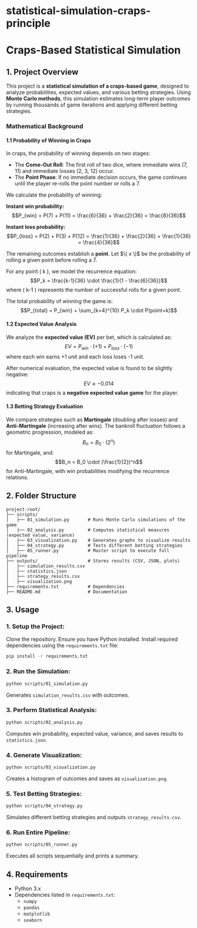 # statistical-simulation-craps-principle

# Craps-Based Statistical Simulation

## 1. Project Overview

This project is a **statistical simulation of a craps-based game**, designed to analyze probabilities, expected values, and various betting strategies. Using **Monte Carlo methods**, this simulation estimates long-term player outcomes by running thousands of game iterations and applying different betting strategies.

### **Mathematical Background**

#### **1.1 Probability of Winning in Craps**
In craps, the probability of winning depends on two stages:
- The **Come-Out Roll**: The first roll of two dice, where immediate wins (7, 11) and immediate losses (2, 3, 12) occur.
- The **Point Phase**: If no immediate decision occurs, the game continues until the player re-rolls the point number or rolls a 7.

We calculate the probability of winning:

**Instant win probability:**
$$P_{win} = P(7) + P(11) = \frac{6}{36} + \frac{2}{36} = \frac{8}{36}$$

**Instant loss probability:**
$$P_{loss} = P(2) + P(3) + P(12) = \frac{1}{36} + \frac{2}{36} + \frac{1}{36} = \frac{4}{36}$$

The remaining outcomes establish a **point**. Let $\( x \)$ be the probability of rolling a given point before rolling a 7.

For any point \( k \), we model the recurrence equation:
$$P_k = \frac{k-1}{36} \cdot \frac{1}{1 - \frac{6}{36}}$$
where \( k-1 \) represents the number of successful rolls for a given point.

The total probability of winning the game is:
$$P_{total} = P_{win} + \sum_{k=4}^{10} P_k \cdot P(point=k)$$

#### **1.2 Expected Value Analysis**
We analyze the **expected value (EV)** per bet, which is calculated as:
$$EV = P_{win} \cdot (+1) + P_{loss} \cdot (-1)$$
where each win earns +1 unit and each loss loses -1 unit.

After numerical evaluation, the expected value is found to be slightly negative:
$$EV \approx -0.014$$
indicating that craps is a **negative expected value game** for the player.

#### **1.3 Betting Strategy Evaluation**
We compare strategies such as **Martingale** (doubling after losses) and **Anti-Martingale** (increasing after wins). The bankroll fluctuation follows a geometric progression, modeled as:
$$B_n = B_0 \cdot (2^n)$$
for Martingale, and:
$$B_n = B_0 \cdot (\frac{1}{2})^n$$
for Anti-Martingale, with win probabilities modifying the recurrence relations.

## 2. Folder Structure
```
project-root/
├── scripts/
│   ├── 01_simulation.py       # Runs Monte Carlo simulations of the game
│   ├── 02_analysis.py         # Computes statistical measures (expected value, variance)
│   ├── 03_visualization.py    # Generates graphs to visualize results
│   ├── 04_strategy.py         # Tests different betting strategies
│   ├── 05_runner.py           # Master script to execute full pipeline
├── outputs/                   # Stores results (CSV, JSON, plots)
│   ├── simulation_results.csv
│   ├── statistics.json
│   ├── strategy_results.csv
│   ├── visualization.png
├── requirements.txt           # Dependencies
├── README.md                  # Documentation
```

## 3. Usage

### 1. Setup the Project:
Clone the repository.
Ensure you have Python installed.
Install required dependencies using the `requirements.txt` file:
```sh
pip install -r requirements.txt
```

### 2. Run the Simulation:
```sh
python scripts/01_simulation.py
```
Generates `simulation_results.csv` with outcomes.

### 3. Perform Statistical Analysis:
```sh
python scripts/02_analysis.py
```
Computes win probability, expected value, variance, and saves results to `statistics.json`.

### 4. Generate Visualization:
```sh
python scripts/03_visualization.py
```
Creates a histogram of outcomes and saves as `visualization.png`.

### 5. Test Betting Strategies:
```sh
python scripts/04_strategy.py
```
Simulates different betting strategies and outputs `strategy_results.csv`.

### 6. Run Entire Pipeline:
```sh
python scripts/05_runner.py
```
Executes all scripts sequentially and prints a summary.

## 4. Requirements
- Python 3.x
- Dependencies listed in `requirements.txt`:
  - `numpy`
  - `pandas`
  - `matplotlib`
  - `seaborn`